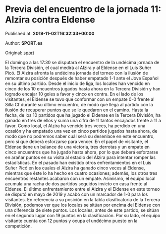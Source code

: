 
# Previa del encuentro de la jornada 11: Alzira contra Eldense

Published at: **2019-11-02T16:32:33+00:00**

Author: **SPORT.es**

Original: [sport](https://www.sport.es/es/noticias/tercera-division/previa-del-encuentro-de-la-jornada-11-alzira-contra-eldense-7711713)

El domingo a las 17:30 se disputará el encuentro de la undécima jornada de la Tercera División, el cual medirá al Alzira y al Eldense en el Luis Suñer Picó.
El Alzira afronta la undécima jornada del torneo con la ilusión de remontar su posición después de haber empatado 1-1 ante el Jove Español en su último partido. Desde el inicio de liga, los locales han vencido en cinco de los 10 encuentros jugados hasta ahora en la Tercera División y han logrado encajar 10 goles a favor y cinco en contra.
En el lado de los visitantes, el Eldense se tuvo que conformar con un empate 0-0 frente al Silla Cf durante su último encuentro, de modo que llega al partido con la ilusión de recuperar puntos que se le quedaron en el camino. Hasta la fecha, de los 10 partidos que ha jugado el Eldense en la Tercera División, ha ganado en tres de ellos y suma una cifra de 11 tantos encajados frente a 11 a favor.
Como local, el Alzira ha vencido tres veces, ha perdido en una ocasión y ha empatado una vez en cinco partidos jugados hasta ahora, de modo que no podremos saber cuál será su desenlace en este encuentro, pero sí que deberá esforzarse para vencer. En el papel de visitante, el Eldense tiene un balance de una victoria, tres derrotas y un empate en cinco encuentros que ha jugado hasta ahora, por lo que deberá esforzarse en arañar puntos en su visita al estadio del Alzira para intentar romper las estadísticas.
En el pasado han existido otros enfrentamientos en el Luis Suñer Picó en los cuales el Alzira ha ganado cinco veces al Eldense, mientras que éste lo ha hecho en cuatro ocasiones; además, los otros tres encuentros restantes acabaron con un empate. Asimismo, el equipo local acumula una racha de dos partidos seguidos invicto en casa frente al Eldense. El último enfrentamiento entre el Alzira y el Eldense en este torneo se disputó en mayo de 2019 y acabó con un marcador de 1-0 para los visitantes.
En referencia a su posición en la tabla clasificatoria de la Tercera División, podemos ver que los locales se sitúan por encima del Eldense con una diferencia de siete puntos. Los locales, antes de este partido, se sitúan en el segundo lugar con 19 puntos en la clasificación. Por su lado, el equipo visitante cuenta con 12 puntos y ocupa el undécimo puesto en la competición.
